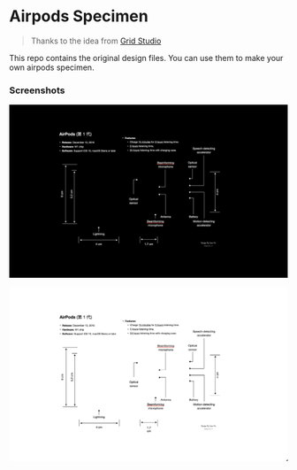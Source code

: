 # Airpods Specimen

> Thanks to the idea from [Grid Studio](https://gridstudio.cc/)

This repo contains the original design files. You can use them to make your own airpods specimen.

### Screenshots

![blackversion](https://github.com/shrimp509/airpods-specimen/blob/master/screenshots/black-version.png)

![whiteversion](https://github.com/shrimp509/airpods-specimen/blob/master/screenshots/white-version.png)
